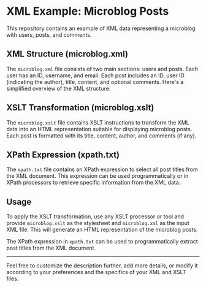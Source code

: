 # XML Example: Microblog Posts

This repository contains an example of XML data representing a microblog with users, posts, and comments.

## XML Structure (microblog.xml)

The `microblog.xml` file consists of two main sections: users and posts. Each user has an ID, username, and email. Each post includes an ID, user ID (indicating the author), title, content, and optional comments. Here's a simplified overview of the XML structure:


## XSLT Transformation (microblog.xslt)

The `microblog.xslt` file contains XSLT instructions to transform the XML data into an HTML representation suitable for displaying microblog posts. Each post is formatted with its title, content, author, and comments (if any).

## XPath Expression (xpath.txt)

The `xpath.txt` file contains an XPath expression to select all post titles from the XML document. This expression can be used programmatically or in XPath processors to retrieve specific information from the XML data.

## Usage

To apply the XSLT transformation, use any XSLT processor or tool and provide `microblog.xslt` as the stylesheet and `microblog.xml` as the input XML file. This will generate an HTML representation of the microblog posts.

The XPath expression in `xpath.txt` can be used to programmatically extract post titles from the XML document.

---

Feel free to customize the description further, add more details, or modify it according to your preferences and the specifics of your XML and XSLT files.
